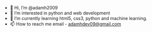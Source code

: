 - 👋 Hi, I’m @adamh2009
- 👀 I’m interested in python and web development
- 🌱 I’m currently learning html5, css3, python and machine learning.
- 📫 How to reach me email - adamhdev09@gmail.com

<!---
adamh2009/adamh2009 is a ✨ special ✨ repository because its `README.md` (this file) appears on your GitHub profile.
You can click the Preview link to take a look at your changes.
--->
